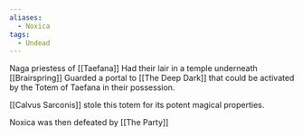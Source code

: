 ```yaml
---
aliases:
  - Noxica
tags:
  - Undead
---
```

Naga priestess of [[Taefana]]
Had their lair in a temple underneath [[Brairspring]]
Guarded a portal to [[The Deep Dark]] that could be activated by the Totem of Taefana in their possession.

[[Calvus Sarconis]] stole this totem for its potent magical properties.

Noxica was then defeated by [[The Party]]

